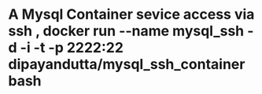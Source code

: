 # A Mysql Container sevice access via ssh , docker run --name mysql_ssh -d -i -t -p 2222:22 dipayandutta/mysql_ssh_container bash
